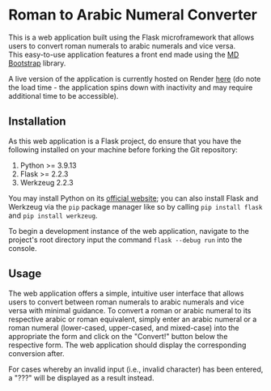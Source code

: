 # Roman to Arabic Numeral Converter

This is a web application built using the Flask microframework that allows users to convert roman numerals to arabic numerals and vice versa.  
This easy-to-use application features a front end made using the [MD Bootstrap](https://mdbootstrap.com/) library.  

A live version of the application is currently hosted on Render [here](https://illumina-take-home-assessment.onrender.com/) 
(do note the load time - the application spins down with inactivity and may require additional time to be accessible).

## Installation

As this web application is a Flask project, do ensure that you have the following installed on your machine before forking the Git repository:

1.  Python >= 3.9.13
1.  Flask >= 2.2.3
1.  Werkzeug 2.2.3

You may install Python on its [official website](https://www.python.org/); you can also install Flask and Werkzeug via the `pip` package manager
like so by calling `pip install flask` and `pip install werkzeug`.

To begin a development instance of the web application, navigate to the project's root directory input the command `flask --debug run` into the console.

## Usage

The web application offers a simple, intuitive user interface that allows users to convert between roman numerals to arabic numerals and vice versa 
with minimal guidance.  To convert a roman or arabic numeral to its respective arabic or roman equivalent, simply enter an arabic numeral or a roman
numeral (lower-cased, upper-cased, and mixed-case) into the appropriate the form and click on the "Convert!" button below the respective form.  The
web application should display the corresponding conversion after.

For cases whereby an invalid input (i.e., invalid character) has been entered, a "???" will be displayed as a result instead.